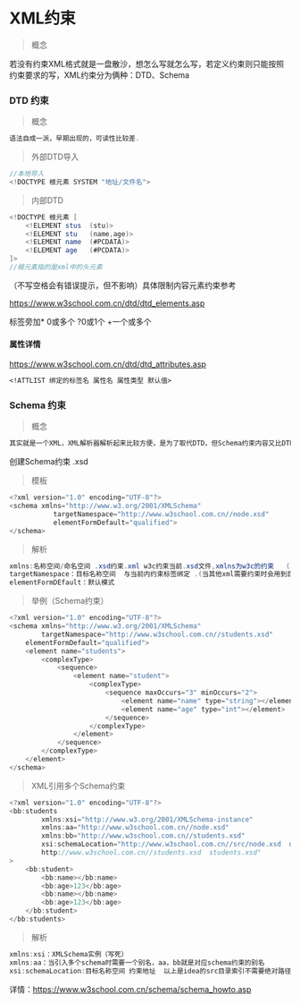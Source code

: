 # XML约束

> 概念

​	若没有约束XML格式就是一盘散沙，想怎么写就怎么写，若定义约束则只能按照约束要求的写，XML约束分为俩种：DTD、Schema

### DTD 约束

> 概念

```java
语法自成一派，早期出现的，可读性比较差.
```

> 外部DTD导入

```java
//本地导入
<!DOCTYPE 根元素 SYSTEM "地址/文件名">
```

> 内部DTD

```java
<!DOCTYPE 根元素 [
    <!ELEMENT stus	(stu)>
    <!ELEMENT stu	(name,age)>
    <!ELEMENT name	(#PCDATA)>
    <!ELEMENT age	(#PCDATA)>
]>
//根元素指的是xml中的头元素
```

（不写空格会有错误提示，但不影响）具体限制内容元素约束参考

https://www.w3school.com.cn/dtd/dtd_elements.asp

标签旁加* 0或多个 ?0或1个 +一个或多个

#### 属性详情

https://www.w3school.com.cn/dtd/dtd_attributes.asp

```txt
<!ATTLIST 绑定的标签名 属性名 属性类型 默认值>
```



### Schema 约束

> 概念

```java
其实就是一个XML，XML解析器解析起来比较方便，是为了取代DTD，但Schema约束内容又比DTD要多，所以目前为止没有正真意义上的取代DTD。
```

创建Schema约束 .xsd

> 模板

```java
<?xml version="1.0" encoding="UTF-8"?>
<schema xmlns="http://www.w3.org/2001/XMLSchema"
           targetNamespace="http://www.w3school.com.cn//node.xsd"
           elementFormDefault="qualified">
</schema>
```

> 解析

```java
xmlns:名称空间/命名空间	.xsd约束.xml w3c约束当前.xsd文件,xmlns为w3c的约束	(写死)
targetNamespace：目标名称空间	与当前内约束标签绑定 .(当其他xml需要约束时会用到目标名称空间)
elementFormDEfault：默认模式
```

> 举例（Schema约束）

```java
<?xml version="1.0" encoding="UTF-8"?>
<schema xmlns="http://www.w3.org/2001/XMLSchema"
        targetNamespace="http://www.w3school.com.cn//students.xsd"
    elementFormDefault="qualified">
    <element name="students">
        <complexType>
            <sequence>
                <element name="student">
                    <complexType>
                        <sequence maxOccurs="3" minOccurs="2">
                            <element name="name" type="string"></element>
                            <element name="age" type="int"></element>
                        </sequence>
                    </complexType>
                </element>
            </sequence>
        </complexType>
    </element>
</schema>
```

> XML引用多个Schema约束

```java
<?xml version="1.0" encoding="UTF-8"?>
<bb:students
        xmlns:xsi="http://www.w3.org/2001/XMLSchema-instance"
        xmlns:aa="http://www.w3school.com.cn//node.xsd"
        xmlns:bb="http://www.w3school.com.cn//students.xsd"
        xsi:schemaLocation="http://www.w3school.com.cn//src/node.xsd  node.xsd
        http://www.w3school.com.cn//students.xsd  students.xsd"
>
    <bb:student>
        <bb:name></bb:name>
        <bb:age>123</bb:age>
        <bb:name></bb:name>
        <bb:age>123</bb:age>
    </bb:student>
</bb:students>
```

> 解析

```java
xmlns:xsi：XMLSchema实例（写死）
xmlns:aa：当引入多个schema时需要一个别名，aa，bb就是对应schema约束的别名
xsi:schemaLocation:目标名称空间 约束地址	以上是idea的src目录索引不需要绝对路径
```

详情：https://www.w3school.com.cn/schema/schema_howto.asp